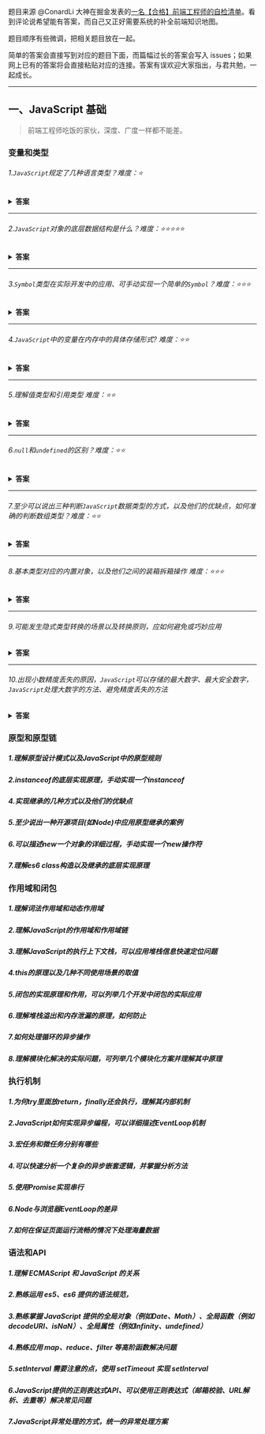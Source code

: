 题目来源 @ConardLi 大神在掘金发表的[一名【合格】前端工程师的自检清单](https://juejin.im/post/5cc1da82f265da036023b628)。看到评论说希望能有答案，而自己又正好需要系统的补全前端知识地图。

题目顺序有些微调，把相关题目放在一起。

简单的答案会直接写到对应的题目下面，而篇幅过长的答案会写入 issues；如果网上已有的答案将会直接粘贴对应的连接。答案有误欢迎大家指出，与君共勉，一起成长。



---

## 一、JavaScript 基础

> 前端工程师吃饭的家伙，深度、广度一样都不能差。

### 变量和类型

###### 1.`JavaScript`规定了几种语言类型？难度：⭐️

<details><summary><b>答案</b></summary>
	<p>
    
JavaScript语言类型分为两类：基础类型和引用类型；

基础类型： `Number`, `String`, `Boolean`, `Null`, `Undefined`, `Symbol` (ES6新增),`BigInt`

引用类型： `Object`；
    
  </p>
</details>

---

###### 2.`JavaScript`对象的底层数据结构是什么？难度：⭐️⭐️⭐️⭐️⭐️

<details><summary><b>答案</b></summary>
<p>
  这题难度有点大，看不明白可以先跳过。[从Chrome源码看JS Object的实现](https://zhuanlan.zhihu.com/p/26169639)
</p>
</details>

---

###### 3.`Symbol`类型在实际开发中的应用、可手动实现一个简单的`Symbol`？难度：⭐️⭐️⭐️

<details>
	<summary><b>答案</b></summary>
<p>
	
> 在我看来，symbol更多是应用于es6规范中，由于它的值唯一的特性，可以解决变量名，属性名冲突的问题，并切Symbol提出了一些属性和方法，用于过渡以及实现一些特殊的用途，比如对象的迭代器，instanceof的拓展等等。

实际使用 `symnol` 主要是使用它的唯一性特性；用来创建 `class` 类的私有属性（ps: 半私有，可以使用 `getOwnPropertySymbols`）。

[手动实现 `Symbol`](https://github.com/mqyqingfeng/Blog/issues/87)。

</p>
</details>

---

###### 4.`JavaScript`中的变量在内存中的具体存储形式? 难度：⭐️⭐️

<details><summary><b>答案</b></summary>
<p>
根据变量值得类型区分存储形式：

1. 基础类型使用栈存储；基础类型赋值会从新创建一个基础值。
2. 引用类型使用堆存储；栈中只是存储该对象的在堆中的地址。引用类型赋值只是把堆地址赋给新的变量。
</p>
</details>

---

###### 5.理解值类型和引用类型 难度：⭐️⭐️

<details><summary><b>答案</b></summary>
<p>

[JS基本类型与引用类型知多少](https://juejin.im/post/595616ea5188250da205da91)
</p>
</details>

---

###### 6.`null`和`undefined`的区别？难度：⭐️⭐️

<details><summary><b>答案</b></summary>
<p class="color: #333;">
	
`undefined` 是 `Undefined` 类型的值，表示未定义。任何变量在赋值前都是 `Undefined` 类型，值为 `undefined` 。由于`undefined` 只是全局作用域下的一个属性（变量），并非关键字。`undefined` **属性的属性特性**

|    属性名    | 属性值 |
| :----------: | :----: |
|   writable   | false  |
|  enumerable  | false  |
| configurable | false  |

  全局作用下的 `undefined` 不能被重写，而在函数作用域内是可以随意改写 `undefined` 的。这也是建议使用 `void 0` 来表示 `undefined` 的来源

```javascript
window.undefined = 1; // false
function setUndefiend(){
    let undefined = 1;
    console.log(undefined); // 1
    console.log(undefined === void 0); // false
}
setUndefined();
```

  `Null` 类型也只有一个值，就是 `null`，它的语义表示空值，与 `undefined` 不同，`null` 是 `JavaScript` 关键字，所以在任何代码中，你都可以放心用 `null` 关键字来获取 `null` 值。
</p>
</details>

---

###### 7.至少可以说出三种判断`JavaScript`数据类型的方式，以及他们的优缺点，如何准确的判断数组类型？难度：⭐️⭐️

<details><summary><b>答案</b></summary>
<p>


|              方法              |                    优点                     |                             缺点                             |
| :----------------------------: | :-----------------------------------------: | :----------------------------------------------------------: |
|             typeof             |        简单，对基础类型检测新能好。         | 只能校验基础类型，而且typeof null === 'object' （JS 设计初的bug） |
| Object.prototype.toString.call |              所有类型都能检测               |             写起来比较繁琐，性能不如 typeof 好；             |
|           instanceof           |              能检测出引用类型               |                      不能检测出基础类型                      |
|          constructor           | 基本能检测所有的类型（除了null和undefined） |                  constructor易被修改,不可靠                  |

[性能对比](https://jsperf.com/js-type-check)

[详情使用方法连接](https://github.com/mqyqingfeng/Blog/issues/28)	
</p>
</details>

---

###### 8.基本类型对应的内置对象，以及他们之间的装箱拆箱操作 难度：⭐️⭐️⭐️

<details><summary><b>答案</b></summary>
<p>

### 装箱转换

每一种基本类型 Number、String、Boolean、Symbol 在对象中都有对应的类(null, undefined 除外)，所谓装箱转换，正是把基本类型转换为对应的对象，它是类型转换中一种相当重要的种类。

**注意：** 

1. 装箱机制会频繁产生临时对象，在一些对性能要求较高的场景下，我们应该尽量避免对基本类型做装箱转换。
2. Symbol 是不能直接使用 new 操作符调用的。不过我们可以装箱机制得到一个 Symbol 对象。
3. 每一类装箱对象皆有私有的 Class 属性，这些属性可以用 Object.prototype.toString 获取.

```JS
    var symbolObject = (function(){ return this; }).call(Symbol("a"));

    console.log(typeof symbolObject); //object
    console.log(symbolObject instanceof Symbol); //true
    console.log(symbolObject.constructor == Symbol); //true

    // ==== 也可以使用 Object 函数显示调用装箱能力；
    var symbolObject = Object(Symbol("a"));

    console.log(Object.prototype.toString.call(symbolObject)); //[object Symbol]
    
```
### 拆箱转换

在 JavaScript 标准中，规定了 ToPrimitive 函数，它是对象类型到基本类型的转换（即，拆箱转换）。

对象到 String 和 Number 的转换都遵循“先拆箱再转换”的规则。通过拆箱转换，把对象变成基本类型，再从基本类型转换为对应的 String 或者 Number。

拆箱转换会尝试调用 valueOf 和 toString 来获得拆箱后的基本类型。如果 valueOf 和 toString 都不存在，或者没有返回基本类型，则会产生类型错误 TypeError。

String 类型会优先调用 toString ;

在 ES6 之后，还允许对象通过显式指定 @@toPrimitive Symbol 来覆盖原有的行为。


```JS
    var o = {
        valueOf : () => {console.log("valueOf"); return {}},
        toString : () => {console.log("toString"); return {}}
    }

    o * 2
    // valueOf
    // toString
    // TypeError

    String(o)
    // toString 
    // valueOf 
    // TypeError

    o[Symbol.toPrimitive] = () => {console.log("toPrimitive"); return "hello"} console.log(o + "") // toPrimitive // hello

```
</p>
</details>

---

###### 9.可能发生隐式类型转换的场景以及转换原则，应如何避免或巧妙应用

<details><summary><b>答案</b></summary>
<p>

> 编码时应尽可能地将类型转换表达清楚，以免给别人留坑。类型转换越清晰，代码可读性越高，更容易理解。

`+` 运算符

`-` `*` `/` 强制将其他类型转化为数字类型

`==` 宽松 (loose equals ) 类型转换(ps: 不建议使用，规则真心有点复杂，感兴趣可以去看下 《你不知道的JavaScript 中卷》 1.4章)

**隐式强制类型转换为布尔值**

1. `if(...)`语句中的条件判断表达式
2. `for(...;...;...)`语句中的条件判断表达式(第二个)
3. `while(...)` 和 `do...while(...)` 循环中的条件判断表达式
4. `?:` 中的条件判断表达式
5. 逻辑运算符 `||` 和 `&&` 左边的操作数

| 类型    | Null      | Undefined   | Boolean(true) | Boolean(false) | Number                     | String             | Symbol     | Object     |
| ------- | --------- | ----------- | ------------- | -------------- | -------------------------- | ------------------ | ---------- | ---------- |
| Boolean | false     | false       | -             | -              | [0, NaN] - false<br />true | ''-false<br />true | true       | true       |
| Number  | 0         | NaN         | 1             | 0              | -                          | *StringToNumber*   |            | *拆箱操作* |
| String  | 'null'    | 'undefined' | 'true'        | 'false'        | *NumberToString*           | -                  | TypeError  | *拆箱操作* |
| Object  | TypeError | TypeError   | *装箱操作*    | *装箱操作*     | *装箱操作*                 | *装箱操作*         | *装箱操作* | -          |

</p>
</details>

---

###### 10.出现小数精度丢失的原因，`JavaScript`可以存储的最大数字、最大安全数字，`JavaScript`处理大数字的方法、避免精度丢失的方法

<details><summary><b>答案</b></summary>
<p>

[JavaScript 浮点数陷阱及解法](https://github.com/camsong/blog/issues/9)
</p>
</details>

### 原型和原型链


##### 1.理解原型设计模式以及JavaScript中的原型规则


##### 2.instanceof的底层实现原理，手动实现一个instanceof


##### 4.实现继承的几种方式以及他们的优缺点


##### 5.至少说出一种开源项目(如Node)中应用原型继承的案例


##### 6.可以描述new一个对象的详细过程，手动实现一个new操作符


##### 7.理解es6 class构造以及继承的底层实现原理


### 作用域和闭包


##### 1.理解词法作用域和动态作用域


##### 2.理解JavaScript的作用域和作用域链


##### 3.理解JavaScript的执行上下文栈，可以应用堆栈信息快速定位问题


##### 4.this的原理以及几种不同使用场景的取值


##### 5.闭包的实现原理和作用，可以列举几个开发中闭包的实际应用


##### 6.理解堆栈溢出和内存泄漏的原理，如何防止


##### 7.如何处理循环的异步操作


##### 8.理解模块化解决的实际问题，可列举几个模块化方案并理解其中原理


### 执行机制


##### 1.为何try里面放return，finally还会执行，理解其内部机制


##### 2.JavaScript如何实现异步编程，可以详细描述EventLoop机制


##### 3.宏任务和微任务分别有哪些


##### 4.可以快速分析一个复杂的异步嵌套逻辑，并掌握分析方法


##### 5.使用Promise实现串行


##### 6.Node与浏览器EventLoop的差异


##### 7.如何在保证页面运行流畅的情况下处理海量数据


### 语法和API


##### 1.理解 ECMAScript 和 JavaScript 的关系


##### 2.熟练运用 es5、es6 提供的语法规范，


##### 3.熟练掌握 JavaScript 提供的全局对象（例如Date、Math）、全局函数（例如decodeURI、isNaN）、全局属性（例如Infinity、undefined）


##### 4.熟练应用 map、reduce、filter 等高阶函数解决问题


##### 5.setInterval 需要注意的点，使用 setTimeout 实现 setInterval


##### 6.JavaScript提供的正则表达式API、可以使用正则表达式（邮箱校验、URL解析、去重等）解决常见问题


##### 7.JavaScript异常处理的方式，统一的异常处理方案

